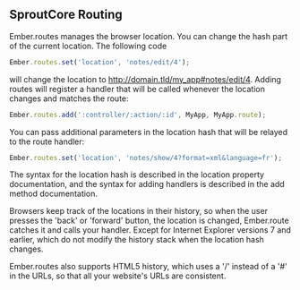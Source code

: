 SproutCore Routing
------------------

Ember.routes manages the browser location. You can change the hash part of the
current location. The following code

```javascript
Ember.routes.set('location', 'notes/edit/4');
```

will change the location to http://domain.tld/my_app#notes/edit/4. Adding
routes will register a handler that will be called whenever the location
changes and matches the route:

```javascript
Ember.routes.add(':controller/:action/:id', MyApp, MyApp.route);
```

You can pass additional parameters in the location hash that will be relayed
to the route handler:

```javascript
Ember.routes.set('location', 'notes/show/4?format=xml&language=fr');
```

The syntax for the location hash is described in the location property
documentation, and the syntax for adding handlers is described in the
add method documentation.

Browsers keep track of the locations in their history, so when the user
presses the 'back' or 'forward' button, the location is changed, Ember.route
catches it and calls your handler. Except for Internet Explorer versions 7
and earlier, which do not modify the history stack when the location hash
changes.

Ember.routes also supports HTML5 history, which uses a '/' instead of a '#'
in the URLs, so that all your website's URLs are consistent.
